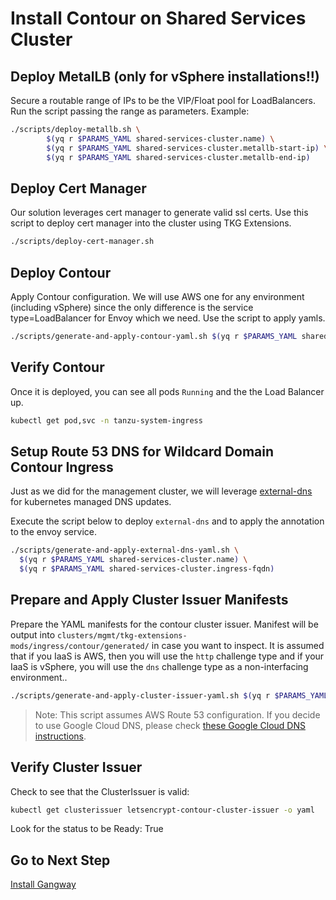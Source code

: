 # Install Contour on Shared Services Cluster

## Deploy MetalLB (only for vSphere installations!!)
Secure a routable range of IPs to be the VIP/Float pool for LoadBalancers.
Run the script passing the range as parameters. Example:

```bash
./scripts/deploy-metallb.sh \
        $(yq r $PARAMS_YAML shared-services-cluster.name) \
        $(yq r $PARAMS_YAML shared-services-cluster.metallb-start-ip) \
        $(yq r $PARAMS_YAML shared-services-cluster.metallb-end-ip)
```

## Deploy Cert Manager

Our solution leverages cert manager to generate valid ssl certs.  Use this script to deploy cert manager into the cluster using TKG Extensions.

```bash
./scripts/deploy-cert-manager.sh
```

## Deploy Contour

Apply Contour configuration. We will use AWS one for any environment (including vSphere) since the only difference is the service type=LoadBalancer for Envoy which we need.  Use the script to  apply yamls.
```bash
./scripts/generate-and-apply-contour-yaml.sh $(yq r $PARAMS_YAML shared-services-cluster.name)
```

## Verify Contour

Once it is deployed, you can see all pods `Running` and the the Load Balancer up.  

```bash
kubectl get pod,svc -n tanzu-system-ingress
```

## Setup Route 53 DNS for Wildcard Domain Contour Ingress

Just as we did for the management cluster, we will leverage [external-dns](https://github.com/kubernetes-sigs/external-dns) for kubernetes managed DNS updates.

Execute the script below to deploy `external-dns` and to apply the annotation to the envoy service.

```bash
./scripts/generate-and-apply-external-dns-yaml.sh \
  $(yq r $PARAMS_YAML shared-services-cluster.name) \
  $(yq r $PARAMS_YAML shared-services-cluster.ingress-fqdn)
```

## Prepare and Apply Cluster Issuer Manifests

Prepare the YAML manifests for the contour cluster issuer.  Manifest will be output into `clusters/mgmt/tkg-extensions-mods/ingress/contour/generated/` in case you want to inspect.
It is assumed that if you IaaS is AWS, then you will use the `http` challenge type and if your IaaS is vSphere, you will use the `dns` challenge type as a non-interfacing environment..
```bash
./scripts/generate-and-apply-cluster-issuer-yaml.sh $(yq r $PARAMS_YAML shared-services-cluster.name)
```

>Note: This script assumes AWS Route 53 configuration. If you decide to use Google Cloud DNS, please check [these Google Cloud DNS instructions](/docs/misc/goog_cloud_dns.md).

## Verify Cluster Issuer

Check to see that the ClusterIssuer is valid:

```bash
kubectl get clusterissuer letsencrypt-contour-cluster-issuer -o yaml
```

Look for the status to be Ready: True

## Go to Next Step

[Install Gangway](05_gangway_ssc.md)
